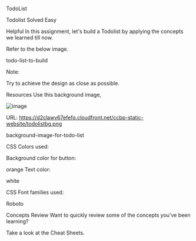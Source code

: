TodoList

Todolist
Solved
Easy

Helpful
In this assignment, let's build a Todolist by applying the concepts we learned till now.



Refer to the below image.



todo-list-to-build



Note:

Try to achieve the design as close as possible.

Resources
Use this background image,

![image](https://github.com/user-attachments/assets/10a45597-735b-4975-9593-976a224e917b)



URL: https://d2clawv67efefq.cloudfront.net/ccbp-static-website/todolistbg.png



background-image-for-todo-list



CSS Colors used:

Background color for button:

orange
Text color:

white


CSS Font families used:

Roboto


Concepts Review
Want to quickly review some of the concepts you’ve been learning?

Take a look at the Cheat Sheets.
